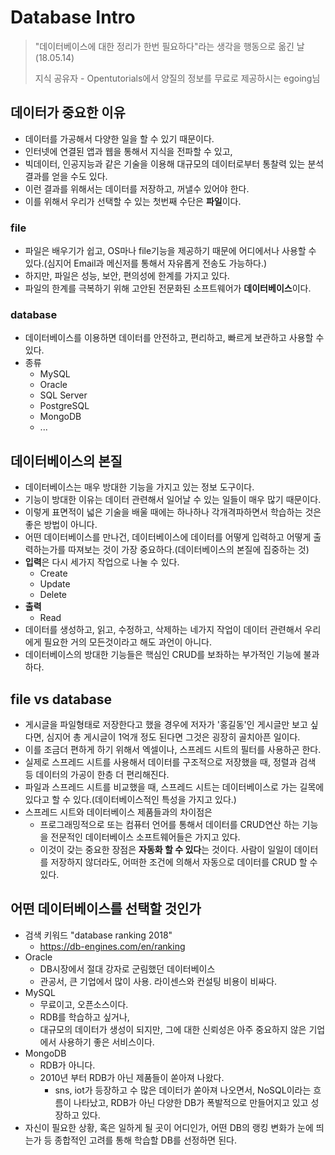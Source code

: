 # Database Intro

> "데이터베이스에 대한 정리가 한번 필요하다"라는 생각을 행동으로 옮긴 날(18.05.14)
>
> 지식 공유자 - Opentutorials에서 양질의 정보를 무료로 제공하시는 egoing님

## 데이터가 중요한 이유

* 데이터를 가공해서 다양한 일을 할 수 있기 때문이다.
* 인터넷에 연결된 앱과 웹을 통해서 지식을 전파할 수 있고,
* 빅데이터, 인공지능과 같은 기술을 이용해 대규모의 데이터로부터 통찰력 있는 분석결과를 얻을 수도 있다.
* 이런 결과를 위해서는 데이터를 저장하고, 꺼낼수 있어야 한다.
* 이를 위해서 우리가 선택할 수 있는 첫번째 수단은 **파일**이다.

### file

* 파일은 배우기가 쉽고, OS마나 file기능을 제공하기 때문에 어디에서나 사용할 수 있다.(심지어 Email과 메신저를 통해서 자유롭게 전송도 가능하다.)
* 하지만, 파일은 성능, 보안, 편의성에 한계를 가지고 있다.
* 파일의 한계를 극복하기 위해 고안된 전문화된 소프트웨어가 **데이터베이스**이다.

### database

* 데이터베이스를 이용하면 데이터를 안전하고, 편리하고, 빠르게 보관하고 사용할 수 있다.
* 종류
  * MySQL
  * Oracle
  * SQL Server
  * PostgreSQL
  * MongoDB
  * ...

## 데이터베이스의 본질

* 데이터베이스는 매우 방대한 기능을 가지고 있는 정보 도구이다.
* 기능이 방대한 이유는 데이터 관련해서 일어날 수 있는 일들이 매우 많기 때문이다.
* 이렇게 표면적이 넓은 기술을 배울 때에는 하나하나 각개격파하면서 학습하는 것은 좋은 방법이 아니다.
* 어떤 데이터베이스를 만나건, 데이터베이스에 데이터를 어떻게 입력하고 어떻게 출력하는가를 따져보는 것이 가장 중요하다.(데이터베이스의 본질에 집중하는 것)
* **입력**은 다시 세가지 작업으로 나눌 수 있다.
  * Create
  * Update
  * Delete
* **출력**
  * Read
* 데이터를 생성하고, 읽고, 수정하고, 삭제하는 네가지 작업이 데이터 관련해서 우리에게 필요한 거의 모든것이라고 해도 과언이 아니다.
* 데이터베이스의 방대한 기능들은 핵심인 CRUD를 보좌하는 부가적인 기능에 불과하다.

## file vs database

* 게시글을 파일형태로 저장한다고 했을 경우에 저자가 '홍길동'인 게시글만 보고 싶다면, 심지어 총 게시글이 1억개 정도 된다면 그것은 굉장히 골치아픈 일이다.
* 이를 조금더 편하게 하기 위해서 엑셀이나, 스프레드 시트의 필터를 사용하곤 한다.
* 실제로 스프레드 시트를 사용해서 데이터를 구조적으로 저장했을 때, 정렬과 검색 등 데이터의 가공이 한층 더 편리해진다.
* 파일과 스프레드 시트를 비교했을 때, 스프레드 시트는 데이터베이스로 가는 길목에 있다고 할 수 있다.(데이터베이스적인 특성을 가지고 있다.)
* 스프레드 시트와 데이터베이스 제품들과의 차이점은
  * 프로그래밍적으로 또는 컴퓨터 언어를 통해서 데이터를 CRUD연산 하는 기능을 전문적인 데이터베이스 소프트웨어들은 가지고 있다.
  * 이것이 갖는 중요한 장점은 **자동화 할 수 있다**는 것이다. 사람이 일일이 데이터를 저장하지 않더라도, 어떠한 조건에 의해서 자동으로 데이터를 CRUD 할 수 있다.

## 어떤 데이터베이스를 선택할 것인가

* 검색 키워드 "database ranking 2018"
  * https://db-engines.com/en/ranking
* Oracle
  * DB시장에서 절대 강자로 군림했던 데이터베이스
  * 관공서, 큰 기업에서 많이 사용. 라이센스와 컨설팅 비용이 비싸다.
* MySQL
  * 무료이고, 오픈소스이다.
  * RDB를 학습하고 싶거나,
  * 대규모의 데이터가 생성이 되지만, 그에 대한 신뢰성은 아주 중요하지 않은 기업에서 사용하기 좋은 서비스이다.
* MongoDB
  * RDB가 아니다.
  * 2010년 부터 RDB가 아닌 제품들이 쏟아져 나왔다.
    * sns, iot가 등장하고 수 많은 데이터가 쏟아져 나오면서, NoSQL이라는 흐름이 나타났고, RDB가 아닌 다양한 DB가 폭발적으로 만들어지고 있고 성장하고 있다.
* 자신이 필요한 상황, 혹은 일하게 될 곳이 어디인가, 어떤 DB의 랭킹 변화가 눈에 띄는가 등 종합적인 고려를 통해 학습할 DB를 선정하면 된다.

